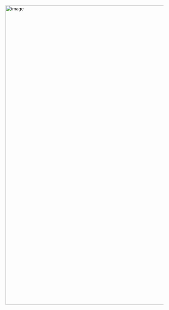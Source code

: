 
<img width="1867" height="950" alt="image" src="https://github.com/user-attachments/assets/b8147518-bf1a-4256-ae52-f54114b854cc" />

